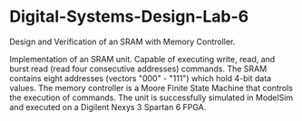 # Digital-Systems-Design-Lab-6

Design and Verification of an SRAM with Memory Controller.

Implementation of an SRAM unit.  Capable of executing write, read, and burst read (read four consecutive addresses) commands.  The SRAM contains eight addresses (vectors "000" - "111") which hold 4-bit data values.  The memory controller is a Moore Finite State Machine that controls the execution of commands.  The unit is successfully simulated in ModelSim and executed on a Digilent Nexys 3 Spartan 6 FPGA.
